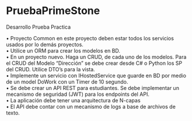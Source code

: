# PruebaPrimeStone
Desarrollo Prueba Practica

• Proyecto Common en este proyecto deben estar todos los servicios usados por lo
demás proyectos.<br>
• Utilice un ORM para crear los modelos en BD.<br>
• En un proyecto nuevo. Haga un CRUD, de cada uno de los modelos. Para el CRUD del
Modelo “Dirección” se debe crear desde C# o Python los SP del CRUD. Utilice DTO’s
para la vista.<br>
• Implemente un servicio con IHostedService que guarde en BD por medio de un model
DoWork con un Timer de 10 segundo.<br>
• Se debe crear un API REST para estudiantes. Se debe implementar un mecanismo de
seguridad (JWT) para los endpoints del API.<br>
• La aplicación debe tener una arquitectura de N-capas<br>
• El API debe contar con un mecanismo de logs a base de archivos de texto.
